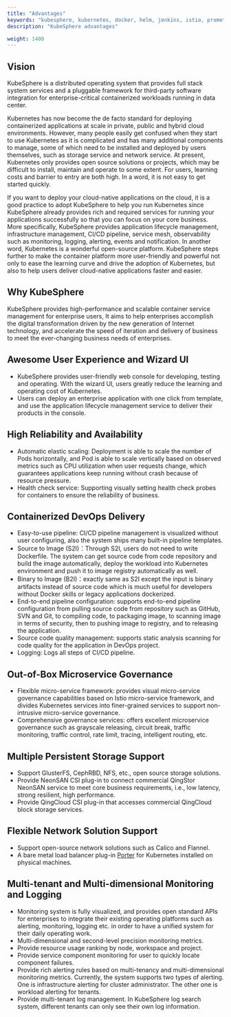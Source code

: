 ```yaml
---
title: "Advantages"
keywords: "kubesphere, kubernetes, docker, helm, jenkins, istio, prometheus, service mesh, advantages"
description: "KubeSphere advantages"

weight: 1400
---
```


## Vision

KubeSphere is a distributed operating system that provides full stack system services and a pluggable framework for third-party software integration for enterprise-critical containerized workloads running in data center.

Kubernetes has now become the de facto standard for deploying containerized applications at scale in private, public and hybrid cloud environments. However, many people easily get confused when they start to use Kubernetes as it is complicated and has many additional components to manage, some of which need to be installed and deployed by users themselves, such as storage service and network service. At present, Kubernetes only provides open source solutions or projects, which may be difficult to install, maintain and operate to some extent. For users, learning costs and barrier to entry are both high. In a word, it is not easy to get started quickly.

If you want to deploy your cloud-native applications on the cloud, it is a good practice to adopt KubeSphere to help you run Kubernetes since KubeSphere already provides rich and required services for running your applications successfully so that you can focus on your core business. More specifically, KubeSphere provides application lifecycle management, infrastructure management, CI/CD pipeline, service mesh, observability such as monitoring, logging, alerting, events and notification. In another word, Kubernetes is a wonderful open-source platform. KubeSphere steps further to make the container platform more user-friendly and powerful not only to ease the learning curve and drive the adoption of Kubernetes, but also to help users deliver cloud-native applications faster and easier.

## Why KubeSphere

KubeSphere provides high-performance and scalable container service management for enterprise users, It aims to help enterprises accomplish the digital transformation driven by the new generation of Internet technology, and accelerate the speed of iteration and delivery of business to meet the ever-changing business needs of enterprises.

## Awesome User Experience and Wizard UI

- KubeSphere provides user-friendly web console for developing, testing and operating. With the wizard UI, users greatly reduce the learning and operating cost of Kubernetes.
- Users can deploy an enterprise application with one click from template, and use the application lifecycle management service to deliver their products in the console.

## High Reliability and Availability

- Automatic elastic scaling: Deployment is able to scale the number of Pods horizontally, and Pod is able to scale vertically based on observed metrics such as CPU utilization when user requests change, which guarantees applications keep running without crash because of resource pressure.
- Health check service: Supporting visually setting health check probes for containers to ensure the reliability of business.

## Containerized DevOps Delivery

- Easy-to-use pipeline: CI/CD pipeline management is visualized without user configuring, also the system ships many built-in pipeline templates.
- Source to Image (S2I)：Through S2I, users do not need to write Dockerfile. The system can get source code from code repository and build the image automatically, deploy the workload into Kubernetes environment and push it to image registry automatically as well.
- Binary to Image (B2I)：exactly same as S2I except the input is binary artifacts instead of source code which is much useful for developers without Docker skills or legacy applications dockerized.
- End-to-end pipeline configuration: supports end-to-end pipeline configuration from pulling source code from repository such as GitHub, SVN and Git, to compiling code, to packaging image, to scanning image in terms of security, then to pushing image to registry, and to releasing the application.
- Source code quality management: supports static analysis scanning for code quality for the application in DevOps project.
- Logging: Logs all steps of CI/CD pipeline.

## Out-of-Box Microservice Governance

- Flexible micro-service framework: provides visual micro-service governance capabilities based on Istio micro-service framework, and divides Kubernetes services into finer-grained services to support non-intrusive micro-service governance.
- Comprehensive governance services: offers excellent microservice governance such as grayscale releasing, circuit break, traffic monitoring, traffic control, rate limit, tracing, intelligent routing, etc.

## Multiple Persistent Storage Support

- Support GlusterFS, CephRBD, NFS, etc., open source storage solutions.
- Provide NeonSAN CSI plug-in to connect commercial QingStor NeonSAN service to meet core business requirements, i.e., low latency, strong resilient, high performance.
- Provide QingCloud CSI plug-in that accesses commercial QingCloud block storage services.

## Flexible Network Solution Support

- Support open-source network solutions such as Calico and Flannel.
- A bare metal load balancer plug-in [Porter](https://github.com/kubesphere/porter) for Kubernetes installed on physical machines.

## Multi-tenant and Multi-dimensional Monitoring and Logging

- Monitoring system is fully visualized, and provides open standard APIs for enterprises to integrate their existing operating platforms such as alerting, monitoring, logging etc. in order to have a unified system for their daily operating work.
- Multi-dimensional and second-level precision monitoring metrics.
- Provide resource usage ranking by node, workspace and project.
- Provide service component monitoring for user to quickly locate component failures.
- Provide rich alerting rules based on multi-tenancy and multi-dimensional monitoring metrics. Currently, the system supports two types of alerting. One is infrastructure alerting for cluster administrator. The other one is workload alerting for tenants.
- Provide multi-tenant log management. In KubeSphere log search system, different tenants can only see their own log information.
